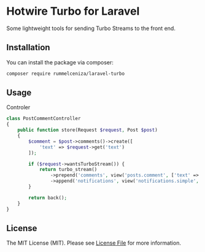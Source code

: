 # Hotwire Turbo for Laravel

Some lightweight tools for sending Turbo Streams to the front end.

## Installation

You can install the package via composer:

```bash
composer require rummelceniza/laravel-turbo
```

## Usage

Controler

```php
class PostCommentController
{
    public function store(Request $request, Post $post)
    {
        $comment = $post->comments()->create([
            'text' => $request->get('text')
        ]);

        if ($request->wantsTurboStream()) {
            return turbo_stream()
                ->prepend('comments', view('posts.comment', ['text' => $comment->text]))
                ->append('notifications', view('notifications.simple', ['title' => 'Post comment created!']));
        }

        return back();
    }
}
```

## License

The MIT License (MIT). Please see [License File](LICENSE.md) for more information.
